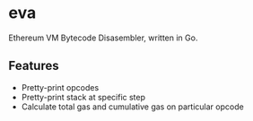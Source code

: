 # eva
Ethereum VM Bytecode Disasembler, written in Go.


## Features
- Pretty-print opcodes
- Pretty-print stack at specific step
- Calculate total gas and cumulative gas on particular opcode